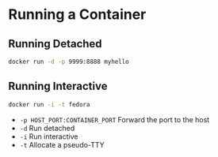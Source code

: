 # Running a Container

## Running Detached

```sh
docker run -d -p 9999:8888 myhello
```

## Running Interactive

```sh
docker run -i -t fedora
```

- `-p HOST_PORT:CONTAINER_PORT` Forward the port to the host
- `-d` Run detached
- `-i` Run interactive
- `-t` Allocate a pseudo-TTY
